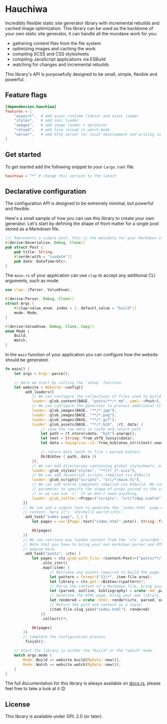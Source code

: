 # Hauchiwa

Incredibly flexible static site generator library with incremental rebuilds and
cached image optimization. This library can be used as the backbone of your own
static site generator, it can handle all the mundane work for you:

- gathering content files from the file system
- optimizing images and caching the work
- compiling SCSS and CSS stylesheets
- compiling JavaScript applications via ESBuild
- watching for changes and incremental rebuilds

This library's API is purposefully designed to be small, simple, flexible and powerful.


## Feature flags

```toml
[dependencies.hauchiwa]
features = [
    "asyncrt",  # add async runtime (tokio) and async loader
    "styles",   # add sass loader
    "images",   # add image loader + optimizer
    "reload",   # add live reload in watch mode
    "server",   # add http server for local development and writing in watch mode
]
```

## Get started

To get started add the following snippet to your `Cargo.toml` file.

```toml
hauchiwa = "*" # change this version to the latest
```

## Declarative configuration

The configuration API is designed to be extremely minimal, but powerful and flexible.

Here's a small sample of how you can use this library to create your own
generator. Let's start by defining the shape of front matter for a single post
stored as a Markdown file.

```rust
/// Represents a simple post, this is the metadata for your Markdown content.
#[derive(Deserialize, Debug, Clone)]
pub struct Post {
    pub title: String,
    #[serde(with = "isodate")]
    pub date: DateTime<Utc>,
}
```

The `main.rs` of your application can use `clap` to accept any additional CLI
arguments, such as mode.

```rust
use clap::{Parser, ValueEnum};

#[derive(Parser, Debug, Clone)]
struct Args {
    #[clap(value_enum, index = 1, default_value = "build")]
    mode: Mode,
}

#[derive(ValueEnum, Debug, Clone, Copy)]
enum Mode {
    Build,
    Watch,
}
```

In the `main` function of your application you can configure how the website should be generated.

```rust
fn main() {
    let args = Args::parse();

    // Here we start by calling the `setup` function.
    let website = Website::config()
        .add_loaders([
            // We can configure the collections of files used to build the pages.
            loader::glob_content(BASE, "posts/**/*.md", yaml::<Post>),
            // We can configure the generator to process additional files like images or custom assets.
            loader::glob_images(BASE, "**/*.jpg"),
            loader::glob_images(BASE, "**/*.png"),
            loader::glob_images(BASE, "**/*.gif"),
            loader::glob_assets(BASE, "**/*.bib", |rt, data| {
                // save the raw data in cache and return path
                let path = rt.store(&data, "bib").unwrap();
                let text = String::from_utf8_lossy(&data);
                let data = hayagriva::io::from_biblatex_str(&text).unwrap();

                // return data (path to file + parsed bibtex)
                Ok(Bibtex { path, data })
            }),
            // We can add directories containing global stylesheets, either CSS or SCSS.
            loader::glob_styles("styles", "**/[!_]*.scss"),
            // We can add JavaScript scripts compiled via ESBuild
            loader::glob_scripts("scripts", "src/*/main.ts"),
            // We can add Svelte component compiled via ESbuild. We can use type
            // parameter to specify the shape of props passed to the component,
            // or we can use `()` if we don't need anything.
            loader::glob_svelte::<Props>("scripts", "src/*/App.svelte"),
        ])
        // We can add a simple task to generate the `index.html` page with arbitrary
        // content, here it's `<h1>hello world!</h1>`.
        .add_task("index page", |_| {
            let pages = vec![Page::text("index.html".into(), String::from("<h1>hello world!</h1>"))];

            Ok(pages)
        })
        // We can retrieve any loaded content from the `ctx` provided to the task.
        // Note that you have to bring your own markdown parser and HTML templating
        // engine here.
        .add_task("posts", |ctx| {
            let pages = ctx.glob_with_file::<Content<Post>>("posts/**/*")
                .into_iter()
                .map(|item| {
                    // Retrieve any assets required to build the page.
                    let pattern = format!("{}/*", item.file.area);
                    let library = ctx.get::<Bibtex>(&pattern)?;
                    // Parse the content of a Markdown file, bring your own library.
                    let (parsed, outline, bibliography) = crate::md::parse(&ctx, item.data.text, library);
                    // Generate the HTML page, bring your own library.
                    let rendered = crate::html::render(&ctx, parsed, outline, bibliography);
                    // Return the path and content as a tuple.
                    (item.file.slug.join("index.html"), rendered)
                })
                .collect()?;

            Ok(pages)
        })
        // Complete the configuration process.
        .finish();

    // Start the library in either the *build* or the *watch* mode.
    match args.mode {
        Mode::Build => website.build(MyData::new()),
        Mode::Watch => website.watch(MyData::new()),
    }
}
```

The full documentation for this library is always available on
[docs.rs](https://docs.rs/hauchiwa/latest/hauchiwa/), please feel free to take a
look at it 😊

## License

This library is available under GPL 2.0 (or later).
